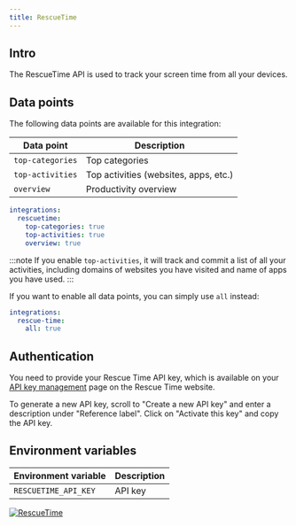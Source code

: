 ```yaml
---
title: RescueTime
---
```


## Intro

The RescueTime API is used to track your screen time from all your devices.

## Data points

The following data points are available for this integration:

| Data point       | Description                           |
| ---------------- | ------------------------------------- |
| `top-categories` | Top categories                        |
| `top-activities` | Top activities (websites, apps, etc.) |
| `overview`       | Productivity overview                 |

```yaml title=".stethoscoperc.yml"
integrations:
  rescuetime:
    top-categories: true
    top-activities: true
    overview: true
```

:::note
If you enable `top-activities`, it will track and commit a list of all your activities, including domains of websites you have visited and name of apps you have used.
:::

If you want to enable all data points, you can simply use `all` instead:

```yaml title=".stethoscoperc.yml"
integrations:
  rescue-time:
    all: true
```

## Authentication

You need to provide your Rescue Time API key, which is available on your [API key management](https://www.rescuetime.com/anapi/manage) page on the Rescue Time website.

To generate a new API key, scroll to "Create a new API key" and enter a description under "Reference label". Click on "Activate this key" and copy the API key.

## Environment variables

| Environment variable | Description |
| -------------------- | ----------- |
| `RESCUETIME_API_KEY` | API key     |

<a href="/docs/integrations/rescuetime"><img class="logos" alt="RescueTime" src="https://stethoscope.js.org/branding/integrations/rescuetime.png" /></a>
